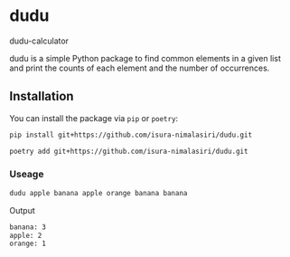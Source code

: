 # dudu
dudu-calculator


dudu is a simple Python package to find common elements in a given list and print the counts of each element and the number of occurrences.

## Installation

You can install the package via `pip` or `poetry`:

```bash
pip install git+https://github.com/isura-nimalasiri/dudu.git

poetry add git+https://github.com/isura-nimalasiri/dudu.git

```


### Useage

```bash
dudu apple banana apple orange banana banana
```

Output

```bash
banana: 3
apple: 2
orange: 1
```

